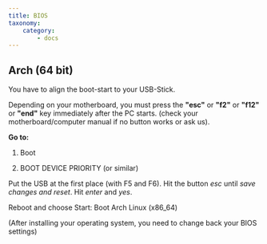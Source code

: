 ```yaml
---
title: BIOS
taxonomy:
    category:
        - docs
---
```


## Arch (64 bit)

You have to align the boot-start to your USB-Stick.

Depending on your motherboard, you must press the __"esc"__ or __"f2"__ or __"f12"__ or __"end"__ key immediately after the PC starts.
(check your motherboard/computer manual if no button works or ask us).

__Go to:__
1. Boot

2. BOOT DEVICE PRIORITY (or similar)

Put the USB at the first place (with F5 and F6). Hit the button _esc_ until _save changes and reset_. Hit _enter_ and _yes_.

Reboot and choose Start: Boot Arch Linux (x86_64)

(After installing your operating system, you need to change back your BIOS settings)
